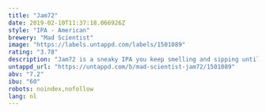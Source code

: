```yaml
---
title: "Jam72"
date: 2019-02-10T11:37:18.066926Z
style: "IPA - American"
brewery: "Mad Scientist"
image: "https://labels.untappd.com/labels/1501089"
rating: "3.78"
description: "Jam72 is a sneaky IPA you keep smelling and sipping until you get drunk.   We aimed for spicy/grapefruit tones to be dominant with little maltiness. Its not an ideal choice if you want your tongue numb from bitterness though. "
untappd_url: "https://untappd.com/b/mad-scientist-jam72/1501089"
abv: "7.2"
ibu: "60"
robots: noindex,nofollow
lang: nl
---
```

